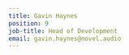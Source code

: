 ```yaml
---
title: Gavin Haynes
position: 9
job-title: Head of Development
email: gavin.haynes@novel.audio
---
```


